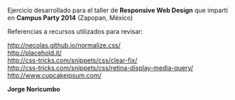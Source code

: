 Ejercicio desarrollado para el taller de <strong>Responsive Web Design</strong> que impartí en <strong>Campus Party 2014</strong> (Zapopan, México)

Referencias a recursos utilizados para revisar:

http://necolas.github.io/normalize.css/<br />
http://placehold.it/<br />
http://css-tricks.com/snippets/css/clear-fix/<br />
http://css-tricks.com/snippets/css/retina-display-media-query/<br />
http://www.cupcakeipsum.com/<br />


<strong>Jorge Noricumbo</strong>
